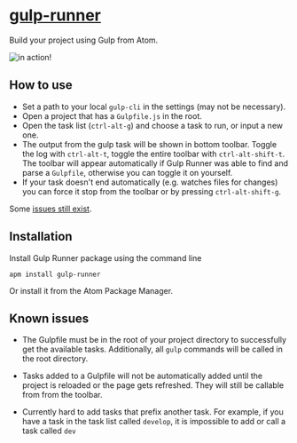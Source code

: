 [gulp-runner](https://atom.io/packages/gulp-runner)
================

Build your project using Gulp from Atom.

![in action!](http://i.imgur.com/bqn9QQY.png)

## How to use
 * Set a path to your local `gulp-cli` in the settings
 (may not be necessary).
 * Open a project that has a `Gulpfile.js` in the root.
 * Open the task list (`ctrl-alt-g`) and choose a task to run, or input a new one.
 * The output from the gulp task will be shown in bottom toolbar. Toggle
 the log with `ctrl-alt-t`, toggle the entire toolbar with
 `ctrl-alt-shift-t`. The toolbar will appear automatically if Gulp Runner was able to find and
 parse a `Gulpfile`, otherwise you can toggle it on yourself.
 * If your task doesn't end automatically (e.g. watches files for changes) you
 can force it stop from the toolbar or by pressing `ctrl-alt-shift-g`.

Some [issues still exist](#known-issues).

## Installation

Install Gulp Runner package using the command line

    apm install gulp-runner

Or install it from the Atom Package Manager.

## Known issues

 * The Gulpfile must be in the root of your project directory to successfully
 get the available tasks. Additionally, all `gulp` commands will be called
 in the root directory.

 * Tasks added to a Gulpfile will not be automatically added until the project
 is reloaded or the page gets refreshed. They will still be callable from from
 the toolbar.

 * Currently hard to add tasks that prefix another task. For example, if you
 have a task in the task list called `develop`, it is impossible to add or call
 a task called `dev`
